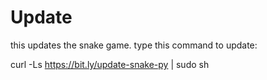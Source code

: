 # Update
this updates the snake game.
type this command to update:

curl -Ls https://bit.ly/update-snake-py | sudo sh

